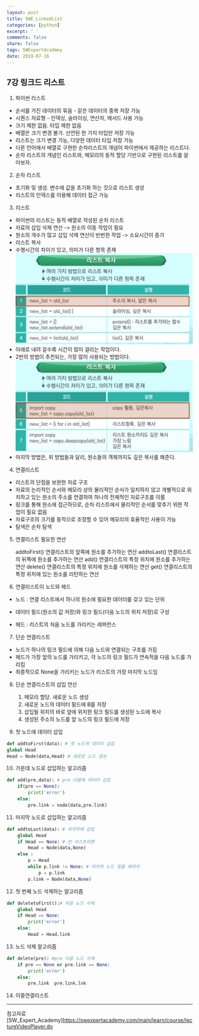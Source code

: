 ```yaml
---
layout: post
title: SWE_LinkedList
categories: [python]
excerpt: ' '
comments: false
share: false
tags: SWExpertAcadmey
date: 2019-07-16
---
```


## 7강 링크드 리스트

1. 파이썬 리스트

- 순서를 가진 데이터의 묶음 - 같은 데이터의 중복 저장 가능
- 시퀀스 자료형 - 인덱싱, 슬라이싱, 연산자, 메서드 사용 가능
- 크기 제한 없음. 타입 제한 없음
- 배열은 크기 변경 불가. 선언된 한 가지 타입만 저장 가능
- 리스트는 크기 변경 가능, 다양한 데이터 타입 저장 가능
- 다른 언어에서 배열로 구현한 순차리스트의 개념이 파이썬에서 제공하는 리스트다.
- 순차 리스트의 개념인 리스트와, 메모리의 동적 할당 기반으로 구현된 리스트를 알아보자.

2. 순차 리스트

- 초기화 및 생성. 변수에 값을 초기화 하는 것으로 리스트 생성
- 리스트의 인덱스를 이용해 데이터 접근 가능

3. 리스트

- 파이썬의 리스트는 동적 배열로 작성된 순차 리스트
- 자료의 삽입 삭제 연산 -> 원소의 이동 작업이 필요
- 원소의 개수가 많고 삽입 삭제 연산이 빈번한 작업 -> 소요시간이 증가
- 리스트 복사
- 수행시간의 차이가 있고, 의미가 다른 항목 존재
  ![No Image](/assets/posts/20190716/1.png)
- 아래로 내려 갈수록 시간이 많이 걸리는 작업이다.
- 2번의 방법이 추천되는, 가장 많이 사용되는 방법이다.
  ![No Image](/assets/posts/20190716/2.png)
- 마지막 방법은, 위 방법들과 달리, 원소들의 객체까지도 깊은 복사를 해준다.

4. 연결리스트

- 리스트의 단점을 보완한 자료 구조
- 자료의 논리적인 순서와 메모리 상의 물리적인 순서가 일치하지 않고 개별적으로 위치하고 있는 원소의 주소를 연결하여 하나의 전체적인 자료구조를 이룸
- 링크를 통해 원소에 접근하므로, 순차 리스트에서 물리적인 순서를 맞추기 위한 작업이 필요 없음
- 자료구조의 크기를 동적으로 조정할 수 있어 메모리의 효율적인 사용이 가능
- 탐색은 순차 탐색

5. 연결리스트 필요한 연산

   addtoFirst() 연결리스트의 앞쪽에 원소를 추가하는 연산
   addtoLast() 연결리스트의 뒤쪽에 원소를 추가하는 연산
   add() 연결리스트의 특정 위치에 원소를 추가하는 연산
   delete() 연결리스트의 특정 위치에 원소를 삭제하는 연산
   get() 연결리스트의 특정 위치에 있는 원소를 리턴하는 연산

6. 연결리스트이 노드와 헤드

- 노드 : 연결 리스트에서 하나의 원소에 필요한 데이터를 갖고 있는 단위
- 데이터 필드(원소의 값 저장)와 링크 필드(다음 노드의 위치 저장)로 구성

- 헤드 : 리스트의 처음 노드를 가리키는 레퍼런스

7. 단순 연결리스트

- 노드가 하나의 링크 필드에 의해 다음 노드와 연결되는 구조를 가짐
- 헤드가 가장 앞의 노드를 가리키고, 각 노드의 링크 필드가 연속적을 다음 노드를 가리킴
- 최종적으로 None을 가리키는 노드가 리스트의 가장 마지막 노드임

8. 단순 연결리스트의 삽입 연산

   1. 메모리 할당. 새로운 노드 생성
   2. 새로운 노드의 데이터 필드에 B를 저장
   3. 삽입될 위치의 바로 앞에 위치한 링크 필드를 생성된 노드에 복사
   4. 생성된 주소의 노드를 앞 노드의 링크 필드에 저장

9. 첫 노드에 데이터 삽입

```python
def addtoFirst(data): # 첫 노드에 데이터 삽입
global Head
Head = Node(data,Head) # 새로운 노드 생성
```

10. 가운데 노드로 삽입하는 알고리즘

```python
def add(pre,data): # pre 다음에 데이터 삽입
    if(pre == None):
        print('error')
    else:
        pre.link = node(data,pre.link)
```

11. 마지막 노드로 삽입하는 알고리즘

```python
def addtoLast(data): # 마지막에 삽입
    global Head
    if Head == None: # 빈 리스트이면
        Head = Node(data,None)
    else :
        p = Head
        while p.link != None: # 마지막 노드 찾을 때까지
            p = p.link
        p.link = Node(data,None)
```

12. 첫 번째 노드 삭제하는 알고리즘

```python
def deletetoFirst():# 처음 노드 삭제
    global Head
    if Head == None:
        print('error')
    else:
        Head = Head.link
```

13. 노드 삭제 알고리즘

```python
def delete(pre): #pre 다음 노드 삭제
    if pre == None or pre.link == None:
        print('error')
    else:
        pre.link  pre.link.lnk
```

14. 이중연결리스트

---

참고자료
[SW_Expert_Academy]<https://swexpertacademy.com/main/learn/course/lectureVideoPlayer.do>

